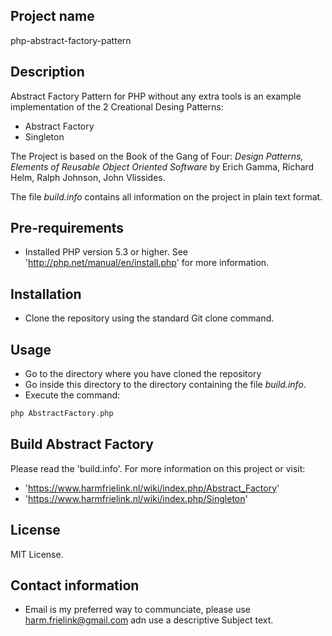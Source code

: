 ## Project name
php-abstract-factory-pattern

## Description
Abstract Factory Pattern for PHP without any extra tools is an example implementation of the 2 Creational Desing Patterns:
* Abstract Factory 
* Singleton

The Project is based on the Book of the Gang of Four: *Design Patterns, Elements of Reusable Object Oriented Software* by Erich Gamma, Richard Helm, Ralph Johnson, John Vlissides.

The file *build.info* contains all information on the project in plain text format. 

## Pre-requirements
- Installed PHP version 5.3 or higher. See 'http://php.net/manual/en/install.php' for more information.

## Installation
- Clone the repository using the standard Git clone command.

## Usage
- Go to the directory where you have cloned the repository 
- Go inside this directory to the directory containing the file *build.info*.
- Execute the command:
```php 
php AbstractFactory.php
```

## Build Abstract Factory
Please read the 'build.info'. For more information on this project or visit:
* 'https://www.harmfrielink.nl/wiki/index.php/Abstract_Factory'
* 'https://www.harmfrielink.nl/wiki/index.php/Singleton'

## License
MIT License.

## Contact information
- Email is my preferred way to communciate, please use harm.frielink@gmail.com adn use a descriptive Subject text.



